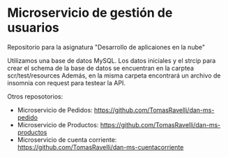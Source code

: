 # Microservicio de gestión de usuarios

Repositorio para la asignatura "Desarrollo de aplicaiones en la nube"

Utilizamos una base de datos MySQL.
Los datos iniciales y el strcip para crear el schema de la base de datos se encuentran en la carptea scr/test/resources
Además, en la misma carpeta encontrará un archivo de insomnia con request para testear la API.

Otros reposotorios:
- Microservicio de Pedidos: https://github.com/TomasRavelli/dan-ms-pedido
- Microservicio de Productos: https://github.com/TomasRavelli/dan-ms-productos
- Microservicio de cuenta corriente: https://github.com/TomasRavelli/dan-ms-cuentacorriente

